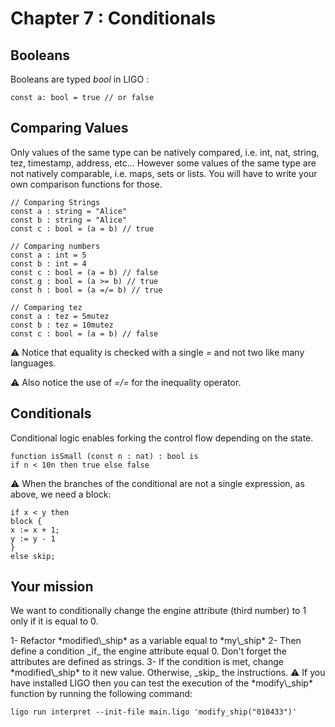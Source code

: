 # Chapter 7 : Conditionals

<dialog character="robot">[DROID-1242] INVALID CONDITIONAL INSTRUCTIONS. ERR %%$7834[[{23e3}]] PLEASE SPECIFY CONDITIONAL INSTRUCTIONS.</dialog>

## Booleans

Booleans are typed _bool_ in LIGO :

```
const a: bool = true // or false
```

## Comparing Values

Only values of the same type can be natively compared, i.e. int, nat, string, tez, timestamp, address, etc... However some values of the same type are not natively comparable, i.e. maps, sets or lists. You will have to write your own comparison functions for those.

```
// Comparing Strings
const a : string = "Alice"
const b : string = "Alice"
const c : bool = (a = b) // true

// Comparing numbers
const a : int = 5
const b : int = 4
const c : bool = (a = b) // false
const g : bool = (a >= b) // true
const h : bool = (a =/= b) // true

// Comparing tez
const a : tez = 5mutez
const b : tez = 10mutez
const c : bool = (a = b) // false
```

⚠️ Notice that equality is checked with a single _=_ and not two like many languages.

⚠️ Also notice the use of _=/=_ for the inequality operator.

## Conditionals

Conditional logic enables forking the control flow depending on the state.

```
function isSmall (const n : nat) : bool is
if n < 10n then true else false
```

⚠️ When the branches of the conditional are not a single expression, as above, we need a block:

```
if x < y then
block {
x := x + 1;
y := y - 1
}
else skip;
```

## Your mission

We want to conditionally change the engine attribute (third number) to 1 only if it is equal to 0.

<!-- prettier-ignore -->1- Refactor *modified\_ship* as a variable equal to *my\_ship*

<!-- prettier-ignore -->2- Then define a condition _if_ the engine attribute equal 0. Don't forget the attributes are defined as strings.

<!-- prettier-ignore -->3- If the condition is met, change *modified\_ship* to it new value. Otherwise, _skip_ the instructions.

<!-- prettier-ignore -->⚠️ If you have installed LIGO then you can test the execution of the *modify\_ship* function by running the following command:

```
ligo run interpret --init-file main.ligo 'modify_ship("010433")'
```


